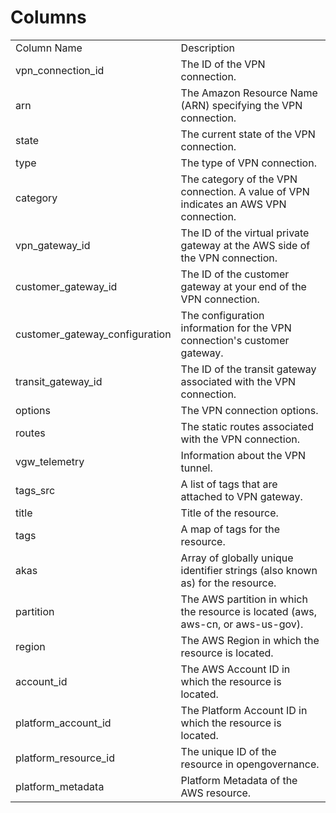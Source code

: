 # Columns  

<table>
	<tr><td>Column Name</td><td>Description</td></tr>
	<tr><td>vpn_connection_id</td><td>The ID of the VPN connection.</td></tr>
	<tr><td>arn</td><td>The Amazon Resource Name (ARN) specifying the VPN connection.</td></tr>
	<tr><td>state</td><td>The current state of the VPN connection.</td></tr>
	<tr><td>type</td><td>The type of VPN connection.</td></tr>
	<tr><td>category</td><td>The category of the VPN connection. A value of VPN indicates an AWS VPN connection.</td></tr>
	<tr><td>vpn_gateway_id</td><td>The ID of the virtual private gateway at the AWS side of the VPN connection.</td></tr>
	<tr><td>customer_gateway_id</td><td>The ID of the customer gateway at your end of the VPN connection.</td></tr>
	<tr><td>customer_gateway_configuration</td><td>The configuration information for the VPN connection&#39;s customer gateway.</td></tr>
	<tr><td>transit_gateway_id</td><td>The ID of the transit gateway associated with the VPN connection.</td></tr>
	<tr><td>options</td><td>The VPN connection options.</td></tr>
	<tr><td>routes</td><td>The static routes associated with the VPN connection.</td></tr>
	<tr><td>vgw_telemetry</td><td>Information about the VPN tunnel.</td></tr>
	<tr><td>tags_src</td><td>A list of tags that are attached to VPN gateway.</td></tr>
	<tr><td>title</td><td>Title of the resource.</td></tr>
	<tr><td>tags</td><td>A map of tags for the resource.</td></tr>
	<tr><td>akas</td><td>Array of globally unique identifier strings (also known as) for the resource.</td></tr>
	<tr><td>partition</td><td>The AWS partition in which the resource is located (aws, aws-cn, or aws-us-gov).</td></tr>
	<tr><td>region</td><td>The AWS Region in which the resource is located.</td></tr>
	<tr><td>account_id</td><td>The AWS Account ID in which the resource is located.</td></tr>
	<tr><td>platform_account_id</td><td>The Platform Account ID in which the resource is located.</td></tr>
	<tr><td>platform_resource_id</td><td>The unique ID of the resource in opengovernance.</td></tr>
	<tr><td>platform_metadata</td><td>Platform Metadata of the AWS resource.</td></tr>
</table>